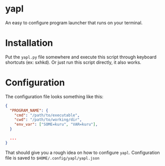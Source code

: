 # yapl
An easy to configure program launcher that runs on your terminal.

# Installation
Put the `yapl.py` file somewhere and execute this script through keyboard shortcuts (ex: sxhkd). Or just run this script directly, it also works.

# Configuration
The configuration file looks something like this:

```json
{
  "PROGRAM_NAME": {
    "cmd": "/path/to/executable",
    "cwd": "/path/to/working/dir",
    "env_var": ["SOME=kuru", "VAR=kuru"],
  }

  ...
}
```

That should give you a rough idea on how to configure `yapl`. Configuration file is saved to `$HOME/.config/yapl/yapl.json`
